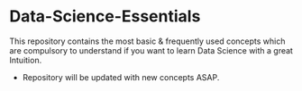 # Data-Science-Essentials

This repository contains the most basic & frequently used concepts which are compulsory to understand if you want to learn Data Science with a great Intuition.

- Repository will be updated with new concepts ASAP.
